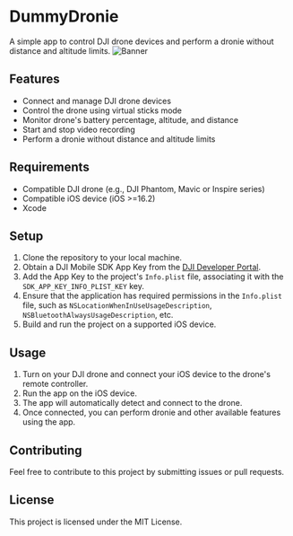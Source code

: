 # DummyDronie
A simple app to control DJI drone devices and perform a dronie without distance and altitude limits.
![Banner](https://user-images.githubusercontent.com/8620461/232165557-58ec5449-8365-4fd8-8fa3-70a79e2ec2a1.png)

## Features

- Connect and manage DJI drone devices
- Control the drone using virtual sticks mode
- Monitor drone's battery percentage, altitude, and distance
- Start and stop video recording
- Perform a dronie without distance and altitude limits

## Requirements

- Compatible DJI drone (e.g., DJI Phantom, Mavic or Inspire series)
- Compatible iOS device (iOS >=16.2)
- Xcode

## Setup

1. Clone the repository to your local machine.
2. Obtain a DJI Mobile SDK App Key from the [DJI Developer Portal](https://developer.dji.com/user/apps/).
3. Add the App Key to the project's `Info.plist` file, associating it with the `SDK_APP_KEY_INFO_PLIST_KEY` key.
4. Ensure that the application has required permissions in the `Info.plist` file, such as `NSLocationWhenInUseUsageDescription`, `NSBluetoothAlwaysUsageDescription`, etc.
5. Build and run the project on a supported iOS device.

## Usage

1. Turn on your DJI drone and connect your iOS device to the drone's remote controller.
2. Run the app on the iOS device.
3. The app will automatically detect and connect to the drone.
4. Once connected, you can perform dronie and other available features using the app.

## Contributing

Feel free to contribute to this project by submitting issues or pull requests.

## License

This project is licensed under the MIT License.
